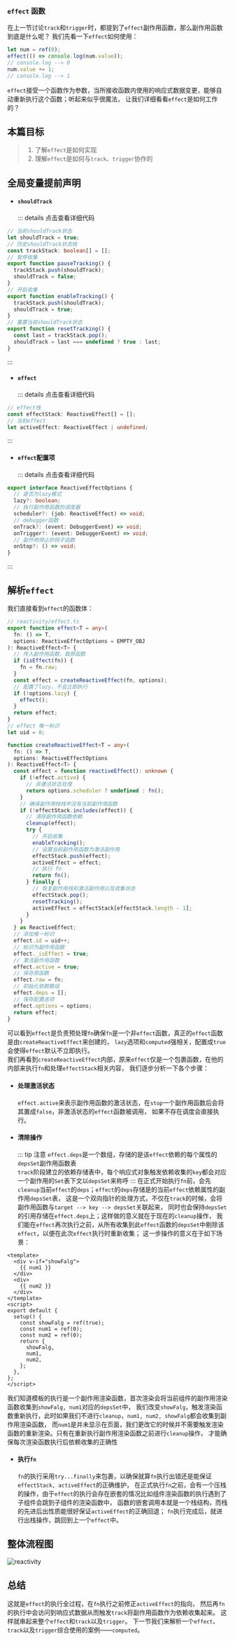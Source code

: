 ### `effect` 函数

在上一节讨论`track`和`trigger`时，都提到了`effect`副作用函数，那么副作用函数到底是什么呢？
我们先看一下`effect`如何使用：

```typescript
let num = ref(0);
effect(() => console.log(num.value));
// console.log --> 0
num.value += 1;
// console.log --> 1
```

`effect`接受一个函数作为参数，当所接收函数内使用的响应式数据变更，能够自动重新执行这个函数；听起来似乎很魔法，
让我们详细看看`effect`是如何工作的？

## 本篇目标

> 1. 了解`effect`是如何实现
> 2. 理解`effect`是如何与`track`、`trigger`协作的

## 全局变量提前声明

- #### `shouldTrack`
  ::: details 点击查看详细代码

```typescript
// 当前shouldTrack状态
let shouldTrack = true;
// 历史shouldTrack状态栈
const trackStack: boolean[] = [];
// 暂停收集
export function pauseTracking() {
  trackStack.push(shouldTrack);
  shouldTrack = false;
}
// 开启收集
export function enableTracking() {
  trackStack.push(shouldTrack);
  shouldTrack = true;
}
// 重置当前shouldTrack状态
export function resetTracking() {
  const last = trackStack.pop();
  shouldTrack = last === undefined ? true : last;
}
```

:::

- #### `effect`
  ::: details 点击查看详细代码

```typescript
// effect栈
const effectStack: ReactiveEffect[] = [];
// 当前effect
let activeEffect: ReactiveEffect | undefined;
```

:::

- #### `effect`配置项
  ::: details 点击查看详细代码

```typescript
export interface ReactiveEffectOptions {
  // 是否为lazy模式
  lazy?: boolean;
  // 执行副作用函数的调度器
  scheduler?: (job: ReactiveEffect) => void;
  // debugger函数
  onTrack?: (event: DebuggerEvent) => void;
  onTrigger?: (event: DebuggerEvent) => void;
  // 副作用停止的钩子函数
  onStop?: () => void;
}
```

:::

## 解析`effect`

我们直接看到`effect`的函数体：

```typescript
// reactivity/effect.ts
export function effect<T = any>(
  fn: () => T,
  options: ReactiveEffectOptions = EMPTY_OBJ
): ReactiveEffect<T> {
  // 传入副作用函数，取原函数
  if (isEffect(fn)) {
    fn = fn.raw;
  }
  const effect = createReactiveEffect(fn, options);
  // 配置了lazy，不会立即执行
  if (!options.lazy) {
    effect();
  }
  return effect;
}
// effect 唯一标识
let uid = 0;

function createReactiveEffect<T = any>(
  fn: () => T,
  options: ReactiveEffectOptions
): ReactiveEffect<T> {
  const effect = function reactiveEffect(): unknown {
    if (!effect.active) {
      // 非激活状态处理
      return options.scheduler ? undefined : fn();
    }
    // 确保副作用栈栈中没有当前副作用函数
    if (!effectStack.includes(effect)) {
      // 清除副作用函数依赖
      cleanup(effect);
      try {
        // 开启收集
        enableTracking();
        // 设置当前副作用函数为激活副作用
        effectStack.push(effect);
        activeEffect = effect;
        // 执行 fn
        return fn();
      } finally {
        // 恢复副作用栈和激活副作用以及收集状态
        effectStack.pop();
        resetTracking();
        activeEffect = effectStack[effectStack.length - 1];
      }
    }
  } as ReactiveEffect;
  // 添加唯一标识
  effect.id = uid++;
  // 标识为副作用函数
  effect._isEffect = true;
  // 激活副作用函数
  effect.active = true;
  // 保存原函数
  effect.raw = fn;
  // 初始化依赖数组
  effect.deps = [];
  // 保存配置选项
  effect.options = options;
  return effect;
}
```

可以看到`effect`是负责预处理`fn`确保`fn`是一个非`effect`函数，真正的`effect`函数是由`createReactiveEffect`来创建的，
`lazy`选项和`computed`强相关，配置成`true`会使得`effect`默认不立即执行。  
我们再看到`createReactiveEffect`内部，原来`effect`仅是一个包裹函数，在他的内部来执行`fn`和处理`effectStack`相关内容，
我们逐步分析一下各个步骤：

- #### 处理激活状态

  `effect.active`来表示副作用函数的激活状态，在`stop`一个副作用函数后会将其置成`false`，非激活状态的`effect`函数被调用，
  如果不存在调度会直接执行。

- #### 清除操作
  ::: tip 注意
  `effect.deps`是一个数组，存储的是该`effect`依赖的每个属性的`depsSet`副作用函数表  
  `track`阶段建立的依赖存储表中，每个响应式对象触发依赖收集的`key`都会对应一个副作用的`Set`表下文以`depsSet`来称呼
  :::
  在正式开始执行`fn`前，会先`cleanup`当前`effect`的`deps`；`effect`的`deps`存储是的当前`effect`依赖属性的副作用`depsSet`表，
  这是一个双向指针的处理方式，不仅在`track`的时候，会将副作用函数与`target --> key --> depsSet`关联起来，
  同时也会保持`depsSet`的引用存储在`effect.deps`上；这样做的意义就在于现在的`cleanup`操作，
  我们能在`effect`再次执行之前，从所有收集到此`effect`函数的`depsSet`中剔除该`effect`，以便在此次`effect`执行时重新收集；
  这一步操作的意义在于如下场景：

```vue
<template>
  <div v-if="showFalg">
    {{ num1 }}
  </div>
  <div>
    {{ num2 }}
  </div>
</template>
<script>
export default {
  setup() {
    const showFalg = ref(true);
    const num1 = ref(0);
    const num2 = ref(0);
    return {
      showFalg,
      num1,
      num2,
    };
  },
};
</script>
```

我们知道模板的执行是一个副作用渲染函数，首次渲染会将当前组件的副作用渲染函数收集到`showFalg, num1`对应的`depsSet`中，
我们改变`showFalg`，触发渲染函数重新执行，此时如果我们不进行`cleanup`，`num1, num2, showFalg`都会收集到副作用渲染函数，
而`num1`是并未显示在页面，我们更改它的时候并不需要触发渲染函数的重新渲染。只有在重新执行副作用渲染函数之前进行`cleanup`操作，
才能确保每次渲染函数执行后依赖收集的正确性

- #### 执行`fn`
  `fn`的执行采用`try...finally`来包裹，以确保就算`fn`执行出错还是能保证`effectStack, activeEffect`的正确维护，
  在正式执行`fn`之前，会有一个压栈的操作，由于`effect`的执行会存在嵌套的情况比如组件渲染函数的执行遇到了子组件会跳到子组件的渲染函数中，
  函数的嵌套调用本就是一个栈结构，而栈的先进后出性质能很好保证`activeEffect`的正确回退；
  `fn`执行完成后，就进行出栈操作，跳回到上一个`effect`中。

## 整体流程图

![reactivity](/vue3-analysis/reactivity/reactivity.jpg)

## 总结

这就是`effect`的执行全过程，在`fn`执行之前修正`activeEffect`的指向，
然后再`fn`的执行中会访问到响应式数据从而触发`track`将副作用函数作为依赖收集起来。
这样就串起来整个`effect`和`track`以及`trigger`。
下一节我们来解析一个`effect`、`track`以及`trigger`综合使用的案例——`computed`。
